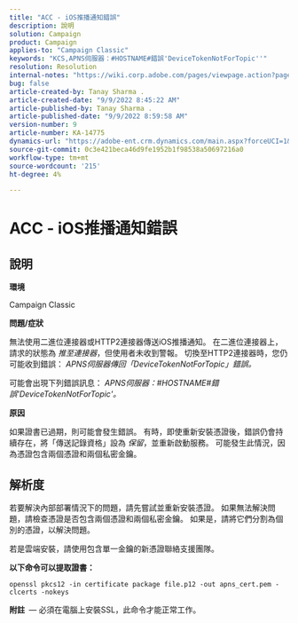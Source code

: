 ```yaml
---
title: "ACC - iOS推播通知錯誤"
description: 說明
solution: Campaign
product: Campaign
applies-to: "Campaign Classic"
keywords: "KCS,APNS伺服器：#HOSTNAME#錯誤'DeviceTokenNotForTopic''"
resolution: Resolution
internal-notes: "https://wiki.corp.adobe.com/pages/viewpage.action?pageId=1334124733"
bug: false
article-created-by: Tanay Sharma .
article-created-date: "9/9/2022 8:45:22 AM"
article-published-by: Tanay Sharma .
article-published-date: "9/9/2022 8:59:58 AM"
version-number: 9
article-number: KA-14775
dynamics-url: "https://adobe-ent.crm.dynamics.com/main.aspx?forceUCI=1&pagetype=entityrecord&etn=knowledgearticle&id=77b943bc-1b30-ed11-9db1-002248086735"
source-git-commit: 0c3e421beca46d9fe1952b1f98538a50697216a0
workflow-type: tm+mt
source-wordcount: '215'
ht-degree: 4%

---
```


# ACC - iOS推播通知錯誤

## 說明




<b>環境</b>



Campaign Classic



<b>問題/症狀</b>



無法使用二進位連接器或HTTP2連接器傳送iOS推播通知。 在二進位連接器上，請求的狀態為 *推至連接器*，但使用者未收到警報。 切換至HTTP2連接器時，您仍可能收到錯誤： *APNS伺服器傳回「DeviceTokenNotForTopic」錯誤。*



可能會出現下列錯誤訊息： *APNS伺服器：#HOSTNAME#錯誤&#39;DeviceTokenNotForTopic&#39;。*



<b>原因</b>



如果證書已過期，則可能會發生錯誤。 有時，即使重新安裝憑證後，錯誤仍會持續存在，將「傳送記錄資格」設為 *保留*，並重新啟動服務。 可能發生此情況，因為憑證包含兩個憑證和兩個私密金鑰。










## 解析度


若要解決內部部署情況下的問題，請先嘗試並重新安裝憑證。 如果無法解決問題，請檢查憑證是否包含兩個憑證和兩個私密金鑰。 如果是，請將它們分割為個別的憑證，以解決問題。

若是雲端安裝，請使用包含單一金鑰的新憑證聯絡支援團隊。



<b>以下命令可以提取證書：</b>

```
openssl pkcs12 -in certificate package file.p12 -out apns_cert.pem -clcerts -nokeys
```




<b>附註 </b> — 必須在電腦上安裝SSL，此命令才能正常工作。
